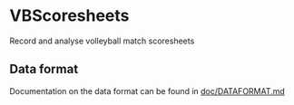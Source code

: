 # VBScoresheets
Record and analyse volleyball match scoresheets

## Data format
Documentation on the data format can be found in [doc/DATAFORMAT.md](doc/DATAFORMAT.md)
